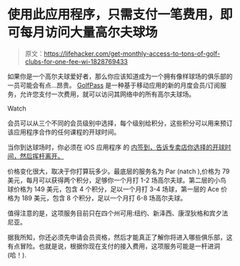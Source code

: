 # 使用此应用程序，只需支付一笔费用，即可每月访问大量高尔夫球场

> 原文：<https://lifehacker.com/get-monthly-access-to-tons-of-golf-clubs-for-one-fee-wi-1828769433>

如果你是一个高尔夫球爱好者，那么你应该知道成为一个拥有像样球场的俱乐部的一员可能会有点…昂贵。 [GolfPass](http://www.golfpass.co/) 是一种基于移动应用的新的月度会员/订阅服务，允许您支付一次费用，就可以访问其网络中的所有高尔夫球场。

Watch

会员可以从三个不同的会员级别中选择，每个级别给积分，这些积分可以用来预订该应用程序合作的任何课程的开球时间。

当你到达球场时，你必须在 iOS 应用程序 的 [内签到，告诉专卖店你选择的开球时间，然后挥杆离开。](https://itunes.apple.com/us/app/golfpass/id1250222991?mt=8) 

价格变化很大，取决于你打算玩多少。最底层的服务名为 Par (natch ),价格为 79 美元，每月可以获得两个积分，足够你一个月打 1-2 场高尔夫球。第二层的小鸟球价格为 149 美元，包含 4 个积分，足以一个月打 3-4 场球，第一层的 Ace 价格为 189 美元，包含 8 个积分，足以一个月打 6-8 场高尔夫球。

值得注意的是，这项服务目前只在四个州可用:纽约、新泽西、康涅狄格和宾夕法尼亚。

据我所知，你还必须先申请会员资格，然后才能真正了解你将进入哪些俱乐部，这有点冒险。也就是说，根据你现在支付的接入费用，这项服务可能是一杆进洞(哈！).
